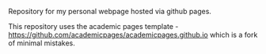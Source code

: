 Repository for my personal webpage hosted via github pages. 

This repository uses the academic pages template - https://github.com/academicpages/academicpages.github.io which is a fork of minimal mistakes.
